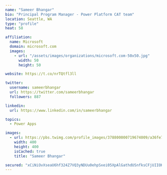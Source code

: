 ```yaml
---
name: "Sameer Bhangar"
bio: "Principal Program Manager - Power Platform CAT team"
location: Seattle, WA
type: "profile"
heat: 58

affiliation:
  name: Microsoft
  domain: microsoft.com
  images:
    - url: "/assets/images/organizations/microsoft.com-50x50.jpg"
      width: 50
      height: 50

website: https://t.co/nrTQtfl3ll

twitter:
  username: sameerbhangar
  url: https://twitter.com/sameerbhangar
  followers: 887

linkedin:
  url: https://www.linkedin.com/in/sameerbhangar

topics:
  - Power Apps

images:
  - url: https://pbs.twimg.com/profile_images/378800000719674009/a36fe7ddfab1778b76e5793772e43798_400x400.jpeg
    width: 400
    height: 400
    isCached: true
    title: "Sameer Bhangar"

secured: "xCiNiOvXseaU6hf324Z7VQ3yNDUu0ehpSxei05XpAlGathdUSnfksCFjUIIOKEzTRueI9Bl7Xk40ia/ZIq2aseapVDWMtPNsp3D2+rN2cke75X1JYiaytMEbpw8eT5FzeC03U8O2AIQsj26NvAK0XBLylJ1LCduVlYa7x4UgEy3Hn/Fp2crQqvT7L4fXg7DMr3PxujfOmMivKQWItq/FerzHJ2lB7SkYTOYSq4M8Ka84rl2kPCnYypUiscXEjgVP1ipBdkJ/nDDGJx73Syt8bG1b1iioA/5hRqMXvesUy57TS+YrR77JqNW6enwAmzb7WQwDE1Nkgo8VuxwNiQZon0Ej48KQ+pxs5/SL65J7N7+LPp4g1iG1WkQ8L5fCJKt2B4bo2VJJbAZ+Fir15KZMAg==;0ULOyTSLAqxm0/jhdKOEaQ=="
---
```


